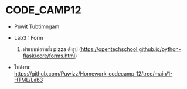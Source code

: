 # CODE_CAMP12
- Puwit Tubtimngam

- Lab3 : Form

   1. ทำแบบฟอร์มสั่ง pizza ดังรูป (https://opentechschool.github.io/python-flask/core/forms.html)


- ไฟล์งาน: https://github.com/Puwizz/Homework_codecamp_12/tree/main/1-HTML/Lab3